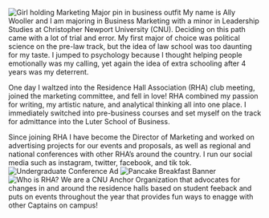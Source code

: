 ![Girl holding Marketing Major pin in business outfit](https://awooller00.github.io/Ally-W-CNU/images/smallGithubAboutMe.jpg)
My name is Ally Wooller and I am majoring in Business Marketing with a minor in Leadership Studies at Christopher Newport University (CNU). Deciding on this path came with a lot of trial and error. My first major of choice was political science on the pre-law track, but the idea of law school was too daunting for my taste. I jumped to psychology because I thought helping people emotionally was my calling, yet again the idea of extra schooling after 4 years was my deterrent.

One day I waltzed into the Residence Hall Association (RHA) club meeting, joined the marketing committee, and fell in love! RHA combined my passion for writing, my artistic nature, and analytical thinking all into one place. I immediately switched into pre-business courses and set myself on the track for admittance into the Luter School of Business. 

Since joining RHA I have become the Director of Marketing and worked on advertising projects for our events and proposals, as well as regional and national conferences with other RHA’s around the country. I run our social media such as instagram, twitter, facebook, and tik tok.  
![Undergraduate Conference Ad](https://awooller00.github.io/Ally-W-CNU/images/UDC.jpg) ![Pancake Breakfast Banner](https://awooller00.github.io/Ally-W-CNU/images/pancakebreakfast.jpg) ![Who is RHA? We are a CNU Anchor Organization that advocates for changes in and around the residence halls based on student feeback and puts on events throughout the year that provides fun ways to enagge with other Captains on campus!](https://awooller00.github.io/Ally-W-CNU/images/wearerha.jpg)

